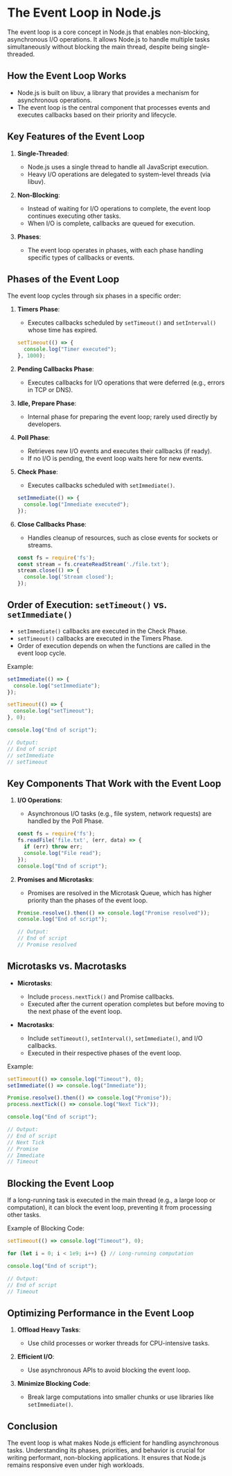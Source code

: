# The Event Loop in Node.js

The event loop is a core concept in Node.js that enables non-blocking, asynchronous I/O operations. It allows Node.js to handle multiple tasks simultaneously without blocking the main thread, despite being single-threaded.

## How the Event Loop Works
- Node.js is built on libuv, a library that provides a mechanism for asynchronous operations.
- The event loop is the central component that processes events and executes callbacks based on their priority and lifecycle.

## Key Features of the Event Loop
1. **Single-Threaded**:
   - Node.js uses a single thread to handle all JavaScript execution.
   - Heavy I/O operations are delegated to system-level threads (via libuv).

2. **Non-Blocking**:
   - Instead of waiting for I/O operations to complete, the event loop continues executing other tasks.
   - When I/O is complete, callbacks are queued for execution.

3. **Phases**:
   - The event loop operates in phases, with each phase handling specific types of callbacks or events.

## Phases of the Event Loop

The event loop cycles through six phases in a specific order:

1. **Timers Phase**:
   - Executes callbacks scheduled by `setTimeout()` and `setInterval()` whose time has expired.
   
   ```javascript
   setTimeout(() => {
     console.log("Timer executed");
   }, 1000);
   ```

2. **Pending Callbacks Phase**:
   - Executes callbacks for I/O operations that were deferred (e.g., errors in TCP or DNS).

3. **Idle, Prepare Phase**:
   - Internal phase for preparing the event loop; rarely used directly by developers.

4. **Poll Phase**:
   - Retrieves new I/O events and executes their callbacks (if ready).
   - If no I/O is pending, the event loop waits here for new events.

5. **Check Phase**:
   - Executes callbacks scheduled with `setImmediate()`.
   
   ```javascript
   setImmediate(() => {
     console.log("Immediate executed");
   });
   ```

6. **Close Callbacks Phase**:
   - Handles cleanup of resources, such as close events for sockets or streams.
   
   ```javascript
   const fs = require('fs');
   const stream = fs.createReadStream('./file.txt');
   stream.close(() => {
     console.log('Stream closed');
   });
   ```

## Order of Execution: `setTimeout()` vs. `setImmediate()`
- `setImmediate()` callbacks are executed in the Check Phase.
- `setTimeout()` callbacks are executed in the Timers Phase.
- Order of execution depends on when the functions are called in the event loop cycle.

Example:
```javascript
setImmediate(() => {
  console.log("setImmediate");
});

setTimeout(() => {
  console.log("setTimeout");
}, 0);

console.log("End of script");

// Output:
// End of script
// setImmediate
// setTimeout
```

## Key Components That Work with the Event Loop
1. **I/O Operations**:
   - Asynchronous I/O tasks (e.g., file system, network requests) are handled by the Poll Phase.
   
   ```javascript
   const fs = require('fs');
   fs.readFile('file.txt', (err, data) => {
     if (err) throw err;
     console.log("File read");
   });
   console.log("End of script");
   ```

2. **Promises and Microtasks**:
   - Promises are resolved in the Microtask Queue, which has higher priority than the phases of the event loop.
   
   ```javascript
   Promise.resolve().then(() => console.log("Promise resolved"));
   console.log("End of script");

   // Output:
   // End of script
   // Promise resolved
   ```

## Microtasks vs. Macrotasks
- **Microtasks**:
  - Include `process.nextTick()` and Promise callbacks.
  - Executed after the current operation completes but before moving to the next phase of the event loop.

- **Macrotasks**:
  - Include `setTimeout()`, `setInterval()`, `setImmediate()`, and I/O callbacks.
  - Executed in their respective phases of the event loop.

Example:
```javascript
setTimeout(() => console.log("Timeout"), 0);
setImmediate(() => console.log("Immediate"));

Promise.resolve().then(() => console.log("Promise"));
process.nextTick(() => console.log("Next Tick"));

console.log("End of script");

// Output:
// End of script
// Next Tick
// Promise
// Immediate
// Timeout
```

## Blocking the Event Loop

If a long-running task is executed in the main thread (e.g., a large loop or computation), it can block the event loop, preventing it from processing other tasks.

Example of Blocking Code:
```javascript
setTimeout(() => console.log("Timeout"), 0);

for (let i = 0; i < 1e9; i++) {} // Long-running computation

console.log("End of script");

// Output:
// End of script
// Timeout
```

## Optimizing Performance in the Event Loop
1. **Offload Heavy Tasks**:
   - Use child processes or worker threads for CPU-intensive tasks.

2. **Efficient I/O**:
   - Use asynchronous APIs to avoid blocking the event loop.

3. **Minimize Blocking Code**:
   - Break large computations into smaller chunks or use libraries like `setImmediate()`.

## Conclusion

The event loop is what makes Node.js efficient for handling asynchronous tasks. Understanding its phases, priorities, and behavior is crucial for writing performant, non-blocking applications. It ensures that Node.js remains responsive even under high workloads.